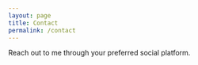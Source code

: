 ```yaml
---
layout: page
title: Contact
permalink: /contact
---
```


Reach out to me through your preferred social platform. 
